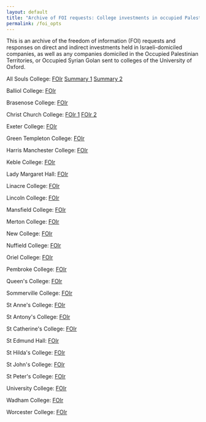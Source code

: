 ```yaml
---
layout: default
title: "Archive of FOI requests: College investments in occupied Palestinian territories"
permalink: /foi_opts
---
```


This is an archive of the freedom of information (FOI) requests and responses on direct and indirect investments held in Israeli-domiciled companies, as well as any companies domiciled in the Occupied Palestinian Territories, or Occupied Syrian Golan sent to colleges of the University of Oxford.


All Souls College: [FOIr](data/opt_fois/AllSouls_Redacted.pdf)
                   [Summary 1](data/opt_fois/ASCFOIdatarequestQ1-25.07.2024.pdf)
                   [Summary 2](data/opt_fois/ASCFOIdatarequestQ2-25.07.2024.pdf)

Balliol College: [FOIr](data/opt_fois/Balliol_Redacted.pdf)

Brasenose College: [FOIr](data/opt_fois/Brasenose_Redacted.pdf)

Christ Church College: [FOIr 1](data/opt_fois/ChristChurch_Redacted.pdf)
                       [FOIr 2](data/opt_fois/ChristChurch-MicrosoftWord-FOIrequest25.07.24.docx_Redacted.pdf)

Exeter College: [FOIr](data/opt_fois/Exeter_Redacted.pdf)

Green Templeton College: [FOIr](data/opt_fois/GreenTempleton_Redacted.pdf)

Harris Manchester College: [FOIr](data/opt_fois/HMC_Redacted.pdf)

Keble College: [FOIr](data/opt_fois/Keble_Redacted.pdf)

Lady Margaret Hall: [FOIr](data/opt_fois/LMH_Redacted.pdf)

Linacre College: [FOIr](data/opt_fois/Linacre_Redacted.pdf)

Lincoln College: [FOIr](data/opt_fois/Lincoln_Redacted.pdf)

Mansfield College: [FOIr](data/opt_fois/Mansfield_Redacted.pdf)

Merton College: [FOIr](data/opt_fois/Merton_Redacted.pdf)

New College: [FOIr](data/opt_fois/New_Redacted.pdf)

Nuffield College: [FOIr](data/opt_fois/Nuffield_Redacted.pdf)

Oriel College: [FOIr](data/opt_fois/Oriel_Redacted.pdf)

Pembroke College: [FOIr](data/opt_fois/Pembroke_Redacted.pdf)

Queen's College: [FOIr](data/opt_fois/Queens_Redacted.pdf)

Sommerville College: [FOIr](data/opt_fois/Somerville_Redacted.pdf)

St Anne's College: [FOIr](data/opt_fois/StAnnes_Redacted.pdf)

St Antony's College: [FOIr](data/opt_fois/StAntonys_Redacted.pdf)

St Catherine's College: [FOIr](data/opt_fois/StCatz_Redacted.pdf)

St Edmund Hall: [FOIr](data/opt_fois/StEdmundHall_Redacted.pdf)

St Hilda's College: [FOIr](data/opt_fois/StHildas_Redacted.pdf)

St John's College: [FOIr](data/opt_fois/StJohns_Redacted.pdf)

St Peter's College: [FOIr](data/opt_fois/StPeters_Redacted.pdf)

University College: [FOIr](data/opt_fois/Univ_Redacted.pdf)

Wadham College: [FOIr](data/opt_fois/Wadham_Redacted.pdf)

Worcester College: [FOIr](data/opt_fois/Worcester_Redacted.pdf)

<!-- <embed src="https://oxfordbds.github.io/data/primer.pdf" width="500" height="1070" type="application/pdf"> -->
